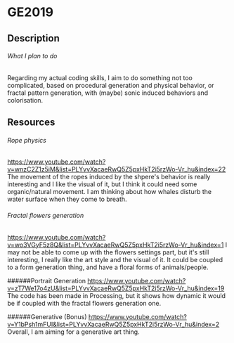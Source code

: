 # GE2019

## Description

  ###### What I plan to do
  Regarding my actual coding skills, I aim to do something not too complicated, based on procedural generation and physical behavior, 
  or fractal pattern generation, with (maybe) sonic induced behaviors and colorisation. 
  

## Resources
###### Rope physics
  https://www.youtube.com/watch?v=wnzC2Z1z5iM&list=PLYvvXacaeRwQ5Z5pxHkT2i5rzWo-Vr_hu&index=22
  The movement of the ropes induced by the shpere's behavior is really interesting and I like the visual of it, but I think it could need some
  organic/natural movement. I am thinking about how whales disturb the water surface when they come to breath.
  
###### Fractal flowers generation
  https://www.youtube.com/watch?v=wo3VGyF5z8Q&list=PLYvvXacaeRwQ5Z5pxHkT2i5rzWo-Vr_hu&index=1
  I may not be able to come up with the flowers settings part, but it's still interesting, I really like the art style and the visual of it. 
It could be coupled to a form generation thing, and have a floral forms of animals/people.

######Portrait Generation
https://www.youtube.com/watch?v=zT7We17o4zU&list=PLYvvXacaeRwQ5Z5pxHkT2i5rzWo-Vr_hu&index=19
  The code has been made in Processing, but it shows how dynamic it would be if coupled with the fractal flowers generation one.
  
######Generative (Bonus)
https://www.youtube.com/watch?v=Y1bPsh1mFUI&list=PLYvvXacaeRwQ5Z5pxHkT2i5rzWo-Vr_hu&index=2
Overall, I am aiming for a generative art thing.

